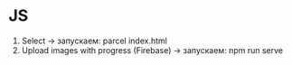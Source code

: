 # JS

1. Select -> запускаем: parcel index.html
2. Upload images with progress (Firebase) -> запускаем: npm run serve
